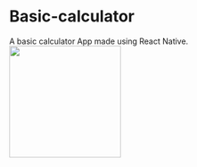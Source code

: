 # Basic-calculator
A basic calculator App made using React Native.
<img src="https://user-images.githubusercontent.com/85039185/193463085-768668d6-180f-4c13-887b-3bda80271963.png" width="200" />
